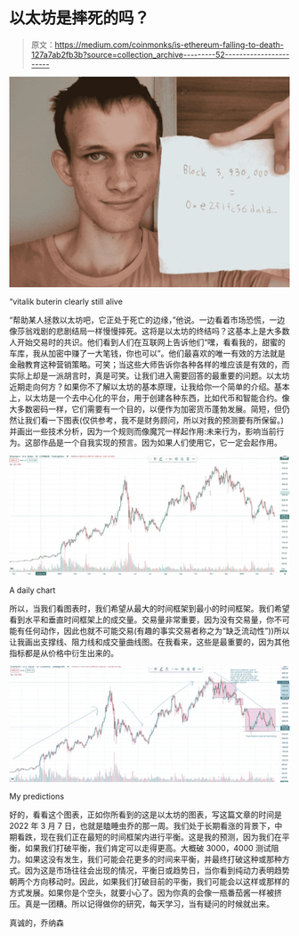 # 以太坊是摔死的吗？

> 原文：<https://medium.com/coinmonks/is-ethereum-falling-to-death-127a7ab2fb3b?source=collection_archive---------52----------------------->

![](img/dd40e72b2b2053d140a05df1fbb3ee77.png)

“vitalik buterin clearly still alive

“帮助某人拯救以太坊吧，它正处于死亡的边缘，”他说。一边看着市场恐慌，一边像莎翁戏剧的悲剧结局一样慢慢摔死。这将是以太坊的终结吗？这基本上是大多数人开始交易时的共识。他们看到人们在互联网上告诉他们“嘿，看看我的，甜蜜的车库，我从加密中赚了一大笔钱，你也可以”。他们最喜欢的唯一有效的方法就是金融教育这种营销策略。可笑；当这些大师告诉你各种各样的堆应该是有效的，而实际上却是一派胡言时，真是可笑。让我们进入需要回答的最重要的问题。以太坊近期走向何方？如果你不了解以太坊的基本原理，让我给你一个简单的介绍。基本上，以太坊是一个去中心化的平台，用于创建各种东西，比如代币和智能合约。像大多数密码一样，它们需要有一个目的，以便作为加密货币蓬勃发展。简短，但仍然让我们看一下图表(仅供参考，我不是财务顾问，所以对我的预测要有所保留。)并画出一些技术分析，因为一个规则而像魔咒一样起作用:未来行为，影响当前行为。这部作品是一个自我实现的预言。因为如果人们使用它，它一定会起作用。

![](img/e61d56317c09efeea5e132c99189dfc3.png)

A daily chart

所以，当我们看图表时，我们希望从最大的时间框架到最小的时间框架。我们希望看到水平和垂直时间框架上的成交量。交易量非常重要，因为没有交易量，你不可能有任何动作，因此也就不可能交易(有趣的事实交易者称之为“缺乏流动性”))所以让我画出支撑线、阻力线和成交量曲线图。在我看来，这些是最重要的，因为其他指标都是从价格中衍生出来的。

![](img/a82a8f7294e122b694b3302a7e0afbab.png)

My predictions

好的，看看这个图表，正如你所看到的这是以太坊的图表，写这篇文章的时间是 2022 年 3 月 7 日，也就是瞌睡虫乔的那一周。我们处于长期看涨的背景下，中期看跌，现在我们正在最短的时间框架内进行平衡。这是我的预测，因为我们在平衡，如果我们打破平衡，我们肯定可以走得更高。大概破 3000，4000 测试阻力。如果这没有发生，我们可能会花更多的时间来平衡，并最终打破这种或那种方式。因为这是市场往往会出现的情况，平衡日或趋势日，当你看到纯动力表明趋势朝两个方向移动时。因此，如果我们打破目前的平衡，我们可能会以这样或那样的方式发展。如果你是个空头，就要小心了。因为你真的会像一瓶番茄酱一样被挤压。真是一团糟。所以记得做你的研究，每天学习，当有疑问的时候就出来。

真诚的，乔纳森
